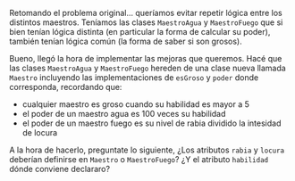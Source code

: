Retomando el problema original... queríamos evitar repetir lógica entre los distintos maestros. Teníamos las clases `MaestroAgua` y `MaestroFuego` que si bien tenían lógica distinta (en particular la forma de calcular su poder), también tenían lógica común (la forma de saber si son grosos).

Bueno, llegó la hora de implementar las mejoras que queremos. Hacé que las clases `MaestroAgua` y `MaestroFuego` hereden de una clase nueva llamada `Maestro` incluyendo las implementaciones de `esGroso` y `poder` donde corresponda, recordando que:

* cualquier maestro es groso cuando su habilidad es mayor a 5
* el poder de un maestro agua es 100 veces su habilidad
* el poder de un maestro fuego es su nivel de rabia dividido la intesidad de locura

A la hora de hacerlo, preguntate lo siguiente, ¿Los atributos `rabia` y `locura` deberían definirse en `Maestro` o `MaestroFuego`? ¿Y el atributo `habilidad` dónde conviene declararo?